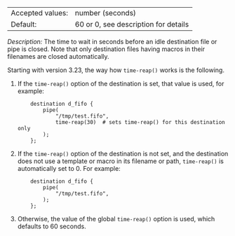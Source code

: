 ---
---
<!-- DISCLAIMER: This file is based on the syslog-ng Open Source Edition documentation https://github.com/balabit/syslog-ng-ose-guides/commit/2f4a52ee61d1ea9ad27cb4f3168b95408fddfdf2 and is used under the terms of The syslog-ng Open Source Edition Documentation License. The file has been modified by Axoflow. -->
|                  |                                      |
| ---------------- | ------------------------------------ |
| Accepted values: | number (seconds)                     |
| Default:         | 60 or 0, see description for details |

*Description:* The time to wait in seconds before an idle destination file or pipe is closed. Note that only destination files having macros in their filenames are closed automatically.

Starting with version 3.23, the way how `time-reap()` works is the following.

1.  If the `time-reap()` option of the destination is set, that value is used, for example:
    
    ```shell
        destination d_fifo {
            pipe(
                "/tmp/test.fifo",
                time-reap(30)  # sets time-reap() for this destination only
            );
        };
    ```

2.  If the `time-reap()` option of the destination is not set, and the destination does not use a template or macro in its filename or path, `time-reap()` is automatically set to 0. For example:
    
    ```shell
        destination d_fifo {
            pipe(
                "/tmp/test.fifo",
            );
        };
    ```

3.  Otherwise, the value of the global `time-reap()` option is used, which defaults to 60 seconds.
